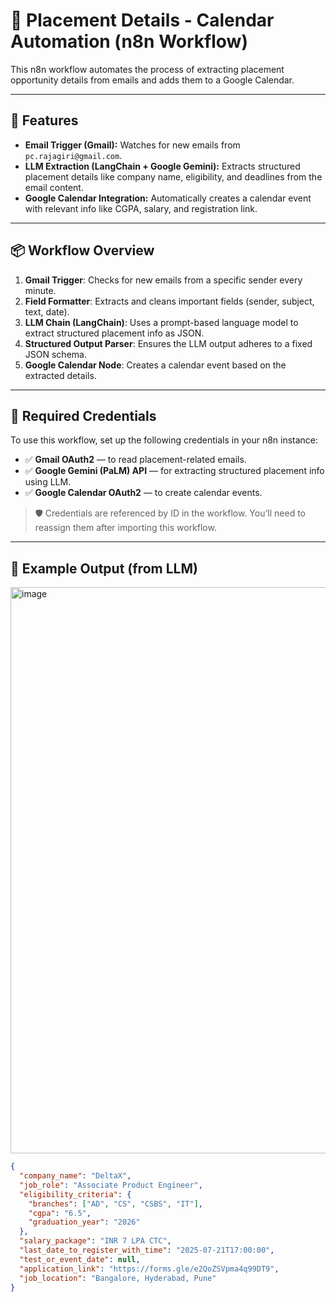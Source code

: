 
# 📅 Placement Details -  Calendar Automation (n8n Workflow)

This n8n workflow automates the process of extracting placement opportunity details from emails and adds them to a Google Calendar.

---

## 🚀 Features

- **Email Trigger (Gmail):** Watches for new emails from `pc.rajagiri@gmail.com`.
- **LLM Extraction (LangChain + Google Gemini):** Extracts structured placement details like company name, eligibility, and deadlines from the email content.
- **Google Calendar Integration:** Automatically creates a calendar event with relevant info like CGPA, salary, and registration link.

---

## 📦 Workflow Overview

1. **Gmail Trigger**: Checks for new emails from a specific sender every minute.
2. **Field Formatter**: Extracts and cleans important fields (sender, subject, text, date).
3. **LLM Chain (LangChain)**: Uses a prompt-based language model to extract structured placement info as JSON.
4. **Structured Output Parser**: Ensures the LLM output adheres to a fixed JSON schema.
5. **Google Calendar Node**: Creates a calendar event based on the extracted details.

---

## 📂 Required Credentials

To use this workflow, set up the following credentials in your n8n instance:

- ✅ **Gmail OAuth2** — to read placement-related emails.
- ✅ **Google Gemini (PaLM) API** — for extracting structured placement info using LLM.
- ✅ **Google Calendar OAuth2** — to create calendar events.

> 🛡️ Credentials are referenced by ID in the workflow. You’ll need to reassign them after importing this workflow.

---

## 🧪 Example Output (from LLM)
<img width="1558" height="906" alt="image" src="https://github.com/user-attachments/assets/75e05f45-bc1b-4f21-b419-83b461763108" />


```json
{
  "company_name": "DeltaX",
  "job_role": "Associate Product Engineer",
  "eligibility_criteria": {
    "branches": ["AD", "CS", "CSBS", "IT"],
    "cgpa": "6.5",
    "graduation_year": "2026"
  },
  "salary_package": "INR 7 LPA CTC",
  "last_date_to_register_with_time": "2025-07-21T17:00:00",
  "test_or_event_date": null,
  "application_link": "https://forms.gle/e2QoZSVpma4q99DT9",
  "job_location": "Bangalore, Hyderabad, Pune"
}



